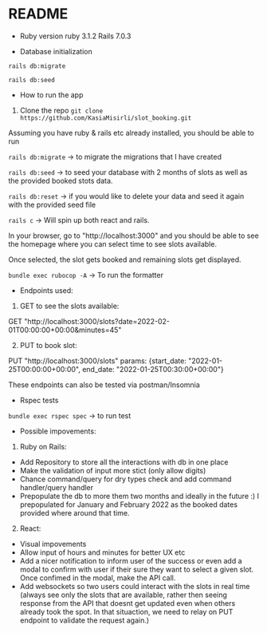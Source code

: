 # README

- Ruby version
  ruby 3.1.2
  Rails 7.0.3

- Database initialization

`rails db:migrate`

`rails db:seed`

- How to run the app

1. Clone the repo
   `git clone https://github.com/KasiaMisirli/slot_booking.git`

Assuming you have ruby & rails etc already installed, you should be able to run

`rails db:migrate` -> to migrate the migrations that I have created

`rails db:seed` -> to seed your database with 2 months of slots as well as the provided booked stots data.

`rails db:reset` -> if you would like to delete your data and seed it again with the provided seed file

`rails c` -> Will spin up both react and rails.

In your browser, go to "http://localhost:3000" and you should be able to see the homepage where you can select time to see slots available.

Once selected, the slot gets booked and remaining slots get displayed.

`bundle exec rubocop -A` -> To run the formatter

- Endpoints used:

1. GET to see the slots available:

GET "http://localhost:3000/slots?date=2022-02-01T00:00:00+00:00&minutes=45"

2. PUT to book slot:

PUT "http://localhost:3000/slots" params: {start_date: "2022-01-25T00:00:00+00:00", end_date: "2022-01-25T00:30:00+00:00"}

These endpoints can also be tested via postman/Insomnia

- Rspec tests

`bundle exec rspec spec` -> to run test

- Possible impovements:

1. Ruby on Rails:

- Add Repository to store all the interactions with db in one place
- Make the validation of input more stict (only allow digits)
- Chance command/query for dry types check and add command handler/query handler
- Prepopulate the db to more them two months and ideally in the future :) I prepopulated for January and February 2022 as the booked dates provided where around that time.

2. React:

- Visual impovements
- Allow input of hours and minutes for better UX etc
- Add a nicer notification to inform user of the success or even add a modal to confirm with user if their sure they want to select a given slot. Once confimed in the modal, make the API call.
- Add websockets so two users could interact with the slots in real time (always see only the slots that are available, rather then seeing response from the API that doesnt get updated even when others already took the spot. In that situaction, we need to relay on PUT endpoint to validate the request again.)
